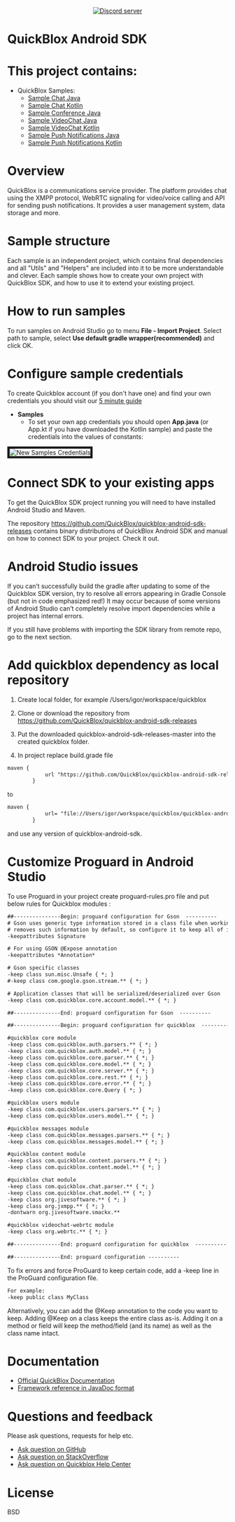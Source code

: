 <div align="center">

<p>
		<a href="https://discord.com/invite/3cKRunq8ZZ"><img src="https://img.shields.io/discord/1042743094833065985?color=5865F2&logo=discord&logoColor=white&label=QuickBlox%20Discord%20server&style=for-the-badge" alt="Discord server" /></a>
</p>

</div>

# QuickBlox Android SDK

# This project contains:

* QuickBlox Samples:
  * [Sample Chat Java](https://github.com/QuickBlox/quickblox-android-sdk/tree/master/sample-chat-java)
  * [Sample Chat Kotlin](https://github.com/QuickBlox/quickblox-android-sdk/tree/master/sample-chat-kotlin)
  * [Sample Conference Java](https://github.com/QuickBlox/quickblox-android-sdk/tree/master/sample-conference-java)
  * [Sample VideoChat Java](https://github.com/QuickBlox/quickblox-android-sdk/tree/master/sample-videochat-java)
  * [Sample VideoChat Kotlin](https://github.com/QuickBlox/quickblox-android-sdk/tree/master/sample-videochat-kotlin)
  * [Sample Push Notifications Java](https://github.com/QuickBlox/quickblox-android-sdk/tree/master/sample-pushnotifications-java)
  * [Sample Push Notifications Kotlin](https://github.com/QuickBlox/quickblox-android-sdk/tree/master/sample-pushnotifications-kotlin)

# Overview 

QuickBlox is a communications service provider. The platform provides chat using the XMPP protocol, WebRTC signaling for video/voice calling and API for sending push notifications. It provides a user management system, data storage and more. 

# Sample structure

Each sample is an independent project, which contains final dependencies and all "Utils" and "Helpers" are included into it to be more understandable and clever. Each sample shows how to create your own project with QuickBlox SDK, and how to use it to extend your existing project.

# How to run samples

To run samples on Android Studio go to menu **File - Import Project**. Select path to sample, select **Use default gradle wrapper(recommended)** and click OK.

# Configure sample credentials
To create Quickblox account (if you don't have one) and find your own credentials you should visit our [5 minute guide](https://quickblox.com/developers/5_Minute_Guide)

* **Samples**
  * To set your own app credentials you should open **App.java** (or App.kt if you have downloaded the Kotlin sample) and paste the credentials into the values of constants:
<img src="/sample-chat-java/screenshots/QB_Credentials_new_samples.png" border="5" alt="New Samples Credentials" >

# Connect SDK to your existing apps 

To get the QuickBlox SDK project running you will need to have installed Android Studio and Maven.

The repository https://github.com/QuickBlox/quickblox-android-sdk-releases contains binary distributions of QuickBlox Android SDK and manual on how to connect SDK to your project. Check it out.

# Android Studio issues

If you can’t successfully build the gradle after updating to some of the Quickblox SDK version, try to resolve all errors appearing in Gradle Console (but not in code emphasized red!) It may occur because of some versions of Android Studio can’t completely resolve import dependencies while a project has internal errors.

If you still have problems with importing the SDK library from remote repo, go to the next section.

# Add quickblox dependency as local repository

1. Create local folder, for example /Users/igor/workspace/quickblox

2. Clone or download the repository from https://github.com/QuickBlox/quickblox-android-sdk-releases 

3. Put the downloaded quickblox-android-sdk-releases-master into the created quickblox folder.

4. In project replace build.grade file
```xml
maven {
            url "https://github.com/QuickBlox/quickblox-android-sdk-releases/raw/master/"
        }
```
to
```xml
maven {
            url= "file://Users/igor/workspace/quickblox/quickblox-android-sdk-releases-master"
        }
```
and use any version of quickblox-android-sdk.

# Customize Proguard in Android Studio 

To use Proguard in your project create proguard-rules.pro file and put below rules for Quickblox modules :
```xml
##---------------Begin: proguard configuration for Gson  ---------- 
# Gson uses generic type information stored in a class file when working with fields. Proguard
# removes such information by default, so configure it to keep all of it.
-keepattributes Signature

# For using GSON @Expose annotation
-keepattributes *Annotation*

# Gson specific classes
-keep class sun.misc.Unsafe { *; }
#-keep class com.google.gson.stream.** { *; }

# Application classes that will be serialized/deserialized over Gson
-keep class com.quickblox.core.account.model.** { *; }

##---------------End: proguard configuration for Gson  ----------

##---------------Begin: proguard configuration for quickblox  ----------

#quickblox core module
-keep class com.quickblox.auth.parsers.** { *; }
-keep class com.quickblox.auth.model.** { *; }
-keep class com.quickblox.core.parser.** { *; }
-keep class com.quickblox.core.model.** { *; }
-keep class com.quickblox.core.server.** { *; }
-keep class com.quickblox.core.rest.** { *; }
-keep class com.quickblox.core.error.** { *; }
-keep class com.quickblox.core.Query { *; }

#quickblox users module
-keep class com.quickblox.users.parsers.** { *; }
-keep class com.quickblox.users.model.** { *; }

#quickblox messages module
-keep class com.quickblox.messages.parsers.** { *; }
-keep class com.quickblox.messages.model.** { *; }

#quickblox content module
-keep class com.quickblox.content.parsers.** { *; }
-keep class com.quickblox.content.model.** { *; }

#quickblox chat module
-keep class com.quickblox.chat.parser.** { *; }
-keep class com.quickblox.chat.model.** { *; }
-keep class org.jivesoftware.** { *; }
-keep class org.jxmpp.** { *; }
-dontwarn org.jivesoftware.smackx.**

#quickblox videochat-webrtc module
-keep class org.webrtc.** { *; }

##---------------End: proguard configuration for quickblox  ----------

##---------------End: proguard configuration ----------
```
To fix errors and force ProGuard to keep certain code, add a -keep line in the ProGuard configuration file. 
```xml
For example:
-keep public class MyClass
```
 Alternatively, you can add the @Keep annotation to the code you want to keep. Adding @Keep on a class keeps the entire class as-is. Adding it on a method or field will keep the method/field (and its name) as well as the class name intact.

# Documentation

* [Official QuickBlox Documentation](https://docs.quickblox.com/docs/android-quick-start)
* [Framework reference in JavaDoc format](http://sdk.quickblox.com/android/)

# Questions and feedback

Please ask questions, requests for help etc.
* [Ask question on GitHub](https://github.com/QuickBlox/quickblox-android-sdk/issues) 
* [Ask question on StackOverflow](http://stackoverflow.com/questions/tagged/quickblox)
* [Ask question on Quickblox Help Center](https://assist.quickblox.com/)

# License
BSD
